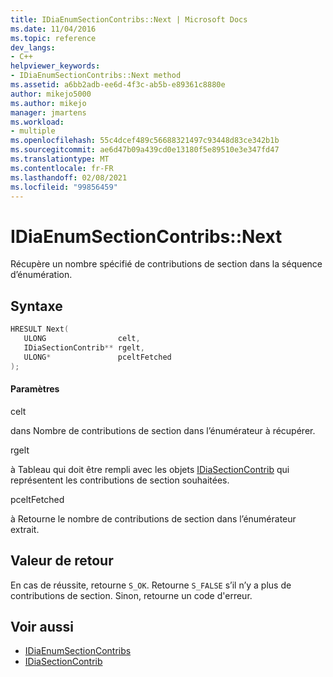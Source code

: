 ```yaml
---
title: IDiaEnumSectionContribs::Next | Microsoft Docs
ms.date: 11/04/2016
ms.topic: reference
dev_langs:
- C++
helpviewer_keywords:
- IDiaEnumSectionContribs::Next method
ms.assetid: a6bb2adb-ee6d-4f3c-ab5b-e89361c8880e
author: mikejo5000
ms.author: mikejo
manager: jmartens
ms.workload:
- multiple
ms.openlocfilehash: 55c4dcef489c56688321497c93448d83ce342b1b
ms.sourcegitcommit: ae6d47b09a439cd0e13180f5e89510e3e347fd47
ms.translationtype: MT
ms.contentlocale: fr-FR
ms.lasthandoff: 02/08/2021
ms.locfileid: "99856459"
---
```

# <a name="idiaenumsectioncontribsnext"></a>IDiaEnumSectionContribs::Next
Récupère un nombre spécifié de contributions de section dans la séquence d’énumération.

## <a name="syntax"></a>Syntaxe

```C++
HRESULT Next( 
   ULONG                celt,
   IDiaSectionContrib** rgelt,
   ULONG*               pceltFetched
);
```

#### <a name="parameters"></a>Paramètres
 celt

dans Nombre de contributions de section dans l’énumérateur à récupérer.

 rgelt

à Tableau qui doit être rempli avec les objets [IDiaSectionContrib](../../debugger/debug-interface-access/idiasectioncontrib.md) qui représentent les contributions de section souhaitées.

 pceltFetched

à Retourne le nombre de contributions de section dans l’énumérateur extrait.

## <a name="return-value"></a>Valeur de retour
 En cas de réussite, retourne `S_OK`. Retourne `S_FALSE` s’il n’y a plus de contributions de section. Sinon, retourne un code d'erreur.

## <a name="see-also"></a>Voir aussi
- [IDiaEnumSectionContribs](../../debugger/debug-interface-access/idiaenumsectioncontribs.md)
- [IDiaSectionContrib](../../debugger/debug-interface-access/idiasectioncontrib.md)